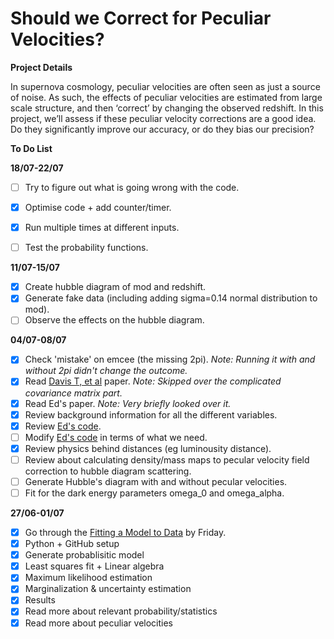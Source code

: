 # Should we Correct for Peculiar Velocities?

**Project Details**

In supernova cosmology, peculiar velocities are often seen as just a source of noise.  As such, the effects of peculiar velocities are estimated from large scale structure, and then ‘correct’ by changing the observed redshift.  In this project, we’ll assess if these peculiar velocity corrections are a good idea.  Do they significantly improve our accuracy, or do they bias our precision?

**To Do List**

**18/07-22/07**
- [ ] Try to figure out what is going wrong with the code.
- [x] Optimise code + add counter/timer.
- [x] Run multiple times at different inputs.
- [ ] Test the probability functions.


**11/07-15/07**
- [x] Create hubble diagram of mod and redshift.
- [x] Generate fake data (including adding sigma=0.14 normal distribution to mod).
- [ ] Observe the effects on the hubble diagram.

**04/07-08/07**
- [x] Check 'mistake' on emcee (the missing 2pi). *Note: Running it with and without 2pi didn't change the outcome.*
- [x] Read [Davis T, et al](http://arxiv.org/abs/1012.2912) paper. *Note: Skipped over the complicated covariance matrix part.*
- [x] Read Ed's paper. *Note: Very briefly looked over it.*
- [x] Review background information for all the different variables.
- [x] Review [Ed's code](https://github.com/EdMacaulay/Spectroscopic_SN_min_ChSq).
- [ ] Modify [Ed's code](https://github.com/EdMacaulay/Spectroscopic_SN_min_ChSq) in terms of what we need.
- [x] Review physics behind distances (eg luminousity distance).
- [ ] Review about calculating density/mass maps to pecular velocity field correction to hubble diagram scattering.
- [ ] Generate Hubble's diagram with and without pecular velocities.
- [ ] Fit for the dark energy parameters omega_0 and omega_alpha.

**27/06-01/07**
- [x] Go through the [Fitting a Model to Data](http://dan.iel.fm/emcee/current/user/line/) by Friday.
- [x] Python + GitHub setup
- [x] Generate probablisitic model
- [x] Least squares fit + Linear algebra
- [x] Maximum likelihood estimation
- [x] Marginalization & uncertainty estimation
- [x] Results
- [x] Read more about relevant probability/statistics
- [x] Read more about peculiar velocities